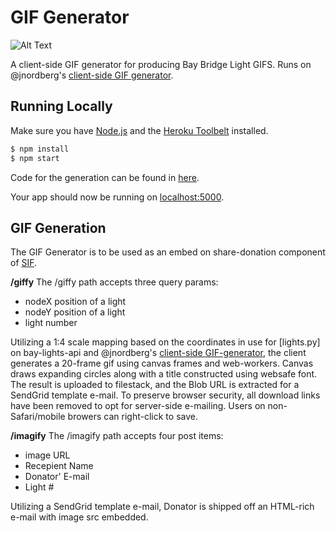 # GIF Generator

![Alt Text](light2929.gif)

A client-side GIF generator for producing Bay Bridge Light GIFS. Runs on @jnordberg's [client-side GIF generator](https://github.com/jnordberg/gif.js).

## Running Locally

Make sure you have [Node.js](http://nodejs.org/) and the [Heroku Toolbelt](https://toolbelt.heroku.com/) installed.

```bash
$ npm install
$ npm start
```

Code for the generation can be found in [here](views/pages/index.ejs).

Your app should now be running on [localhost:5000](http://localhost:5000/). 

## GIF Generation

The GIF Generator is to be used as an embed on share-donation component of [SIF](http://sif.illuminate.org). 

**/giffy**
The /giffy path accepts three query params: 
* nodeX position of a light
* nodeY position of a light
* light number

Utilizing a 1:4 scale mapping based on the coordinates in use for [lights.py] on bay-lights-api and @jnordberg's [client-side GIF-generator](https://github.com/jnordberg/gif.js), the client generates a 20-frame gif using canvas frames and web-workers. Canvas draws expanding circles along with a title constructed using websafe font. The result is uploaded to filestack, and the Blob URL is extracted for a SendGrid template e-mail. To preserve browser security, all download links have been removed to opt for server-side e-mailing. Users on non-Safari/mobile browers can right-click to save. 

**/imagify**
The /imagify path accepts four post items:
* image URL 
* Recepient Name
* Donator' E-mail
* Light #

Utilizing a SendGrid template e-mail, Donator is shipped off an HTML-rich e-mail with image src embedded.


